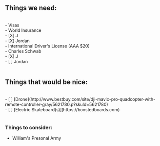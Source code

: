 ## Things we need:<br>
<br>
- Visas<br>
- World Insurance<br>
  - [X] J<br>
  - [X] Jordan<br>
- International Driver's License (AAA $20)<br>
- Charles Schwab<br>
  - [X] J<br>
  - [ ] Jordan<br>
<br>

## Things that would be nice:<br>
<br>
- [ ] [Drone](http://www.bestbuy.com/site/dji-mavic-pro-quadcopter-with-remote-controller-gray/5621780.p?skuId=5621780)<br>
- [ ] [Electric Skateboard(s)](https://boostedboards.com)<br>
<br>

### Things to consider:<br>
- William's Presonal Army<br>
